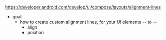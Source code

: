 https://developer.android.com/develop/ui/compose/layouts/alignment-lines

* goal
  * how to create custom alignment lines, for your UI elements -- to --
    * align
    * position